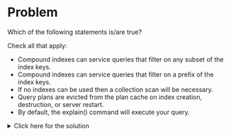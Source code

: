 # Problem
Which of the following statements is/are true?

Check all that apply:
 - Compound indexes can service queries that filter on any subset of the index keys.
 - Compound indexes can service queries that filter on a prefix of the index keys.
 - If no indexes can be used then a collection scan will be necessary.
 - Query plans are evicted from the plan cache on index creation, destruction, or server restart.
 - By default, the explain() command will execute your query.

<details>
  <summary>Click here for the solution</summary>
    <ul>
      <li>Compound indexes can service queries that filter on a prefix of the index keys.</li>
      <li>If no indexes can be used then a collection scan will be necessary.</li>
      <li>Query plans are evicted from the plan cache on index creation, destruction, or server restart.</li>
	</ul>
</details>